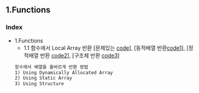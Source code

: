 ## 1.Functions
### Index
* 1.Functions
    * 1.1 함수에서 Local Array 반환 [문제있는 [code](https://github.com/csbyun-data/CPP-Pro/blob/main/chap01/Function/Return_Local_Array1.c)], [동적배열 반환[code1]()], [정적배열 반환 [code2]()], [구조체 반환 [code3]()]
    ```txt
    함수에서 배열을 올바르게 반환 방법
    1) Using Dynamically Allocated Array
    2) Using Static Array
    3) Using Structure
    ```
